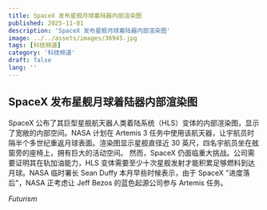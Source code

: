```yaml
---
title: SpaceX 发布星舰月球着陆器内部渲染图
published: 2025-11-01
description: 'SpaceX 发布星舰月球着陆器内部渲染图'
image: ../../assets/images/36945.jpg
tags: [科技频道]
category: '科技频道'
draft: false
lang: ''
---
```


## SpaceX 发布星舰月球着陆器内部渲染图

SpaceX 公布了其巨型星舰航天器人类着陆系统（HLS）变体的内部渲染图，显示了宽敞的内部空间。NASA 计划在 Artemis 3 任务中使用该航天器，让宇航员时隔半个多世纪重返月球表面。渲染图显示星舰直径近 30 英尺，四名宇航员坐在舷窗旁的座椅上，拥有巨大的活动空间。
然而，SpaceX 仍面临重大挑战。公司需要证明其在轨加油能力，HLS 变体需要至少十次星舰发射才能积累足够燃料到达月球。NASA 临时署长 Sean Duffy 本月早些时候表示，由于 SpaceX "进度落后"，NASA 正考虑让 Jeff Bezos 的蓝色起源公司参与 Artemis 任务。

*Futurism*
